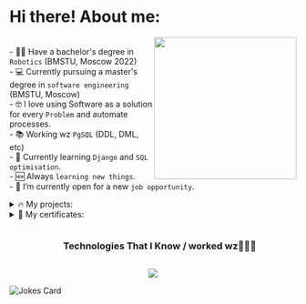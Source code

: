<h1>Hi there! About me:</h1>
<picture> <img align="right" src="https://github.com/7oSkaaa/7oSkaaa/blob/main/Images/Right_Side.gif?raw=true" width = 250px></picture>

<br>- 🧑‍🎓 Have a bachelor's degree in `Robotics` (BMSTU, Moscow 2022)
<br>- 💻 Currently pursuing a master's degree in `software engineering` (BMSTU, Moscow)
<br>- 🤓 I love using Software as a solution for every `Problem` and automate processes.
<br>- 📚 Working wz `PgSQL` (DDL, DML, etc)
<br>- 🥲 Currently learning `Django` and `SQL optimisation`.
<br>- 🆕 Always `learning new things`.
<br>- 💼 I’m currently open for a new `job opportunity`.
<br>

<details><summary>🔥 My projects: </summary>

Pet projects: [ could be closed / privatized ]

- [Akira matchbot](https://github.com/gryteck/Telegram_Bot/tree/develop) - telegram bot for dating (asyncio, Postgres,
  Redis, Docker) [[in prod]](t.me/akira_matchbot?start=ref)
- [clothes store](https://github.com/gryteck/django-store) - clothes store web-site (Django, SQLite3, HTML, CSS)

Study projects:

- [persons](https://github.com/gryteck/study/tree/persons) - simple web app with RESTful API (flask, pgsql, docker)
- [flight_booking_system](https://github.com/gryteck/study/tree/flight_booking_system) - web app wz 4 microservices (
  flask, pgsql, docker compose)
- [dialogue_system](https://github.com/gryteck/study/tree/dialogue_system) - recommender system (pandas)


</details>

<details><summary>💼 My certificates: </summary>

- **[Backend development on Django](https://stepik.org/certificate/e2d00b729fb12cc398128770be2362ee4ab0d81f.png?language=en&resolution=high)**
- **[Python Developer](https://stepik.org/certificate/d727de8c8c3d0feefadf2ffd66b90432b869b77c.png?language=en&resolution=high)**
- **[Python Programming](https://stepik.org/certificate/23817a128d09d07967e3140615668ff766b89d89.png?language=en&resolution=high)**

</details>

<!--h1 without bottom border-->
<div id="user-content-toc">
  <ul align="center">
    <summary><h3 style="display: inline-block">Technologies That I Know / worked wz👨🏻‍💻</h3></summary>
  </ul>
</div>

<!--tech stack icons-->
<p align="center">
  <a href="https://skillicons.dev">
    <img src="https://skillicons.dev/icons?i=git,github,python,html,docker,vscode,django,flask,postgresql,redis,vercel,sqlite,matlab,linux,&perline=14" />
  </a>
</p>


![Jokes Card](https://readme-jokes.vercel.app/api)